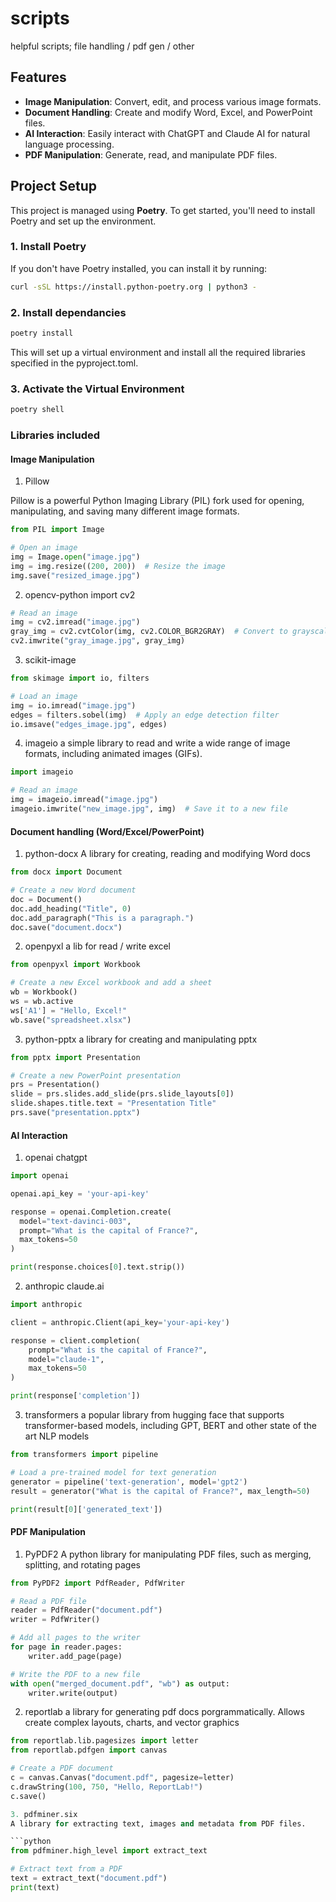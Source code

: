 # scripts
helpful scripts; file handling / pdf gen / other


## Features

- **Image Manipulation**: Convert, edit, and process various image formats.
- **Document Handling**: Create and modify Word, Excel, and PowerPoint files.
- **AI Interaction**: Easily interact with ChatGPT and Claude AI for natural language processing.
- **PDF Manipulation**: Generate, read, and manipulate PDF files.


## Project Setup

This project is managed using **Poetry**. To get started, you'll need to install Poetry and set up the environment.

### 1. Install Poetry

If you don't have Poetry installed, you can install it by running:

```bash
curl -sSL https://install.python-poetry.org | python3 -
```

### 2. Install dependancies

```bash
poetry install
```

This will set up a virtual environment and install all the required libraries specified in the pyproject.toml.

### 3. Activate the Virtual Environment
```bash
poetry shell
```

### Libraries included

#### Image Manipulation

1. Pillow

Pillow is a powerful Python Imaging Library (PIL) fork used for opening, manipulating, and saving many different image formats.

```python
from PIL import Image

# Open an image
img = Image.open("image.jpg")
img = img.resize((200, 200))  # Resize the image
img.save("resized_image.jpg")
```

2. opencv-python
import cv2

```python
# Read an image
img = cv2.imread("image.jpg")
gray_img = cv2.cvtColor(img, cv2.COLOR_BGR2GRAY)  # Convert to grayscale
cv2.imwrite("gray_image.jpg", gray_img)
```

3. scikit-image

```python
from skimage import io, filters

# Load an image
img = io.imread("image.jpg")
edges = filters.sobel(img)  # Apply an edge detection filter
io.imsave("edges_image.jpg", edges)
```

4. imageio
a simple library to read and write a wide range of image formats, including animated images (GIFs).

```python
import imageio

# Read an image
img = imageio.imread("image.jpg")
imageio.imwrite("new_image.jpg", img)  # Save it to a new file
```

#### Document handling (Word/Excel/PowerPoint)

1. python-docx
A library for creating, reading and modifying Word docs
```python
from docx import Document

# Create a new Word document
doc = Document()
doc.add_heading("Title", 0)
doc.add_paragraph("This is a paragraph.")
doc.save("document.docx")
```

2. openpyxl
a lib for read / write excel 
```python
from openpyxl import Workbook

# Create a new Excel workbook and add a sheet
wb = Workbook()
ws = wb.active
ws['A1'] = "Hello, Excel!"
wb.save("spreadsheet.xlsx")
```

3. python-pptx
a library for creating and manipulating pptx
```python
from pptx import Presentation

# Create a new PowerPoint presentation
prs = Presentation()
slide = prs.slides.add_slide(prs.slide_layouts[0])
slide.shapes.title.text = "Presentation Title"
prs.save("presentation.pptx")
```

#### AI Interaction

1. openai
chatgpt
```python
import openai

openai.api_key = 'your-api-key'

response = openai.Completion.create(
  model="text-davinci-003",
  prompt="What is the capital of France?",
  max_tokens=50
)

print(response.choices[0].text.strip())
```

2. anthropic
claude.ai
```python
import anthropic

client = anthropic.Client(api_key='your-api-key')

response = client.completion(
    prompt="What is the capital of France?",
    model="claude-1",
    max_tokens=50
)

print(response['completion'])
```

3. transformers
a popular library from hugging face that supports transformer-based models, including GPT, BERT and other state of the art NLP models
```python
from transformers import pipeline

# Load a pre-trained model for text generation
generator = pipeline('text-generation', model='gpt2')
result = generator("What is the capital of France?", max_length=50)

print(result[0]['generated_text'])
```

#### PDF Manipulation
1. PyPDF2
A python library for manipulating PDF files, such as merging, splitting, and rotating pages
```python
from PyPDF2 import PdfReader, PdfWriter

# Read a PDF file
reader = PdfReader("document.pdf")
writer = PdfWriter()

# Add all pages to the writer
for page in reader.pages:
    writer.add_page(page)

# Write the PDF to a new file
with open("merged_document.pdf", "wb") as output:
    writer.write(output)
```

2. reportlab
a library for generating pdf docs porgrammatically. Allows create complex layouts, charts, and vector graphics
```python
from reportlab.lib.pagesizes import letter
from reportlab.pdfgen import canvas

# Create a PDF document
c = canvas.Canvas("document.pdf", pagesize=letter)
c.drawString(100, 750, "Hello, ReportLab!")
c.save()

3. pdfminer.six
A library for extracting text, images and metadata from PDF files.

```python
from pdfminer.high_level import extract_text

# Extract text from a PDF
text = extract_text("document.pdf")
print(text)
```

